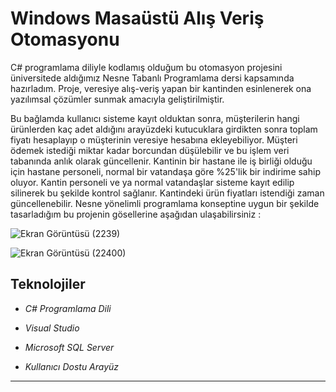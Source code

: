 # Windows Masaüstü Alış Veriş Otomasyonu

C# programlama diliyle kodlamış olduğum bu otomasyon projesini üniversitede aldığımız Nesne Tabanlı Programlama dersi kapsamında hazırladım. Proje, veresiye alış-veriş yapan bir kantinden esinlenerek ona yazılımsal çözümler sunmak amacıyla geliştirilmiştir. 


Bu bağlamda kullanıcı sisteme kayıt olduktan sonra, müşterilerin hangi ürünlerden kaç adet aldığını arayüzdeki kutucuklara girdikten sonra toplam fiyatı hesaplayıp o müşterinin veresiye hesabına ekleyebiliyor. Müşteri ödemek istediği miktar kadar borcundan düşülebilir ve bu işlem veri tabanında anlık olarak güncellenir. Kantinin bir hastane ile iş birliği olduğu için hastane personeli, normal bir vatandaşa göre %25'lik bir indirime sahip oluyor. Kantin personeli ve ya normal vatandaşlar sisteme kayıt edilip silinerek bu şekilde kontrol sağlanır. Kantindeki ürün fiyatları istendiği zaman güncellenebilir. Nesne yönelimli programlama konseptine uygun bir şekilde tasarladığım bu projenin gösellerine aşağıdan ulaşabilirsiniz :






![Ekran Görüntüsü (2239)](https://github.com/user-attachments/assets/84b0c117-fc62-4396-9107-9811ae9650d1)






![Ekran Görüntüsü (22400)](https://github.com/user-attachments/assets/02498d3f-1851-42a0-aaf0-15148ec8b9f5)







## Teknolojiler

- *C# Programlama Dili*

- *Visual Studio*

- *Microsoft SQL Server*

- *Kullanıcı Dostu Arayüz*


---
